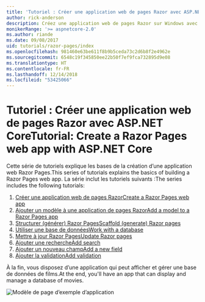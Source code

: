 ```yaml
---
title: 'Tutoriel : Créer une application web de pages Razor avec ASP.NET Core'
author: rick-anderson
description: Créez une application web de pages Razor sur Windows avec Visual Studio, ASP.NET Core et EF Core.
monikerRange: '>= aspnetcore-2.0'
ms.author: riande
ms.date: 09/08/2017
uid: tutorials/razor-pages/index
ms.openlocfilehash: 981460e63be611f8b9b5ceda73c2d6b8f2e4962e
ms.sourcegitcommit: 6548c19f345850ee22b50f7ef9fca732895d9e08
ms.translationtype: HT
ms.contentlocale: fr-FR
ms.lasthandoff: 12/14/2018
ms.locfileid: "53425066"
---
```

# <a name="tutorial-create-a-razor-pages-web-app-with-aspnet-core"></a><span data-ttu-id="e275f-103">Tutoriel : Créer une application web de pages Razor avec ASP.NET Core</span><span class="sxs-lookup"><span data-stu-id="e275f-103">Tutorial: Create a Razor Pages web app with ASP.NET Core</span></span>

<span data-ttu-id="e275f-104">Cette série de tutoriels explique les bases de la création d’une application web Razor Pages.</span><span class="sxs-lookup"><span data-stu-id="e275f-104">This series of tutorials explains the basics of building a Razor Pages web app.</span></span> <span data-ttu-id="e275f-105">La série inclut les tutoriels suivants :</span><span class="sxs-lookup"><span data-stu-id="e275f-105">The series includes the following tutorials:</span></span>

1. [<span data-ttu-id="e275f-106">Créer une application web de pages Razor</span><span class="sxs-lookup"><span data-stu-id="e275f-106">Create a Razor Pages web app</span></span>](xref:tutorials/razor-pages/razor-pages-start)
1. [<span data-ttu-id="e275f-107">Ajouter un modèle à une application de pages Razor</span><span class="sxs-lookup"><span data-stu-id="e275f-107">Add a model to a Razor Pages app</span></span>](xref:tutorials/razor-pages/model)
1. [<span data-ttu-id="e275f-108">Structurer (générer) Razor Pages</span><span class="sxs-lookup"><span data-stu-id="e275f-108">Scaffold (generate) Razor pages</span></span>](xref:tutorials/razor-pages/page)
1. [<span data-ttu-id="e275f-109">Utiliser une base de données</span><span class="sxs-lookup"><span data-stu-id="e275f-109">Work with a database</span></span>](xref:tutorials/razor-pages/sql)
1. [<span data-ttu-id="e275f-110">Mettre à jour Razor Pages</span><span class="sxs-lookup"><span data-stu-id="e275f-110">Update Razor pages</span></span>](xref:tutorials/razor-pages/da1)
1. [<span data-ttu-id="e275f-111">Ajouter une recherche</span><span class="sxs-lookup"><span data-stu-id="e275f-111">Add search</span></span>](xref:tutorials/razor-pages/search)
1. [<span data-ttu-id="e275f-112">Ajouter un nouveau champ</span><span class="sxs-lookup"><span data-stu-id="e275f-112">Add a new field</span></span>](xref:tutorials/razor-pages/new-field)
1. [<span data-ttu-id="e275f-113">Ajouter la validation</span><span class="sxs-lookup"><span data-stu-id="e275f-113">Add validation</span></span>](xref:tutorials/razor-pages/validation)

<span data-ttu-id="e275f-114">À la fin, vous disposez d’une application qui peut afficher et gérer une base de données de films.</span><span class="sxs-lookup"><span data-stu-id="e275f-114">At the end, you'll have an app that can display and manage a database of movies.</span></span>

![Modèle de page d’exemple d’application](index/_static/sample-page.png)

